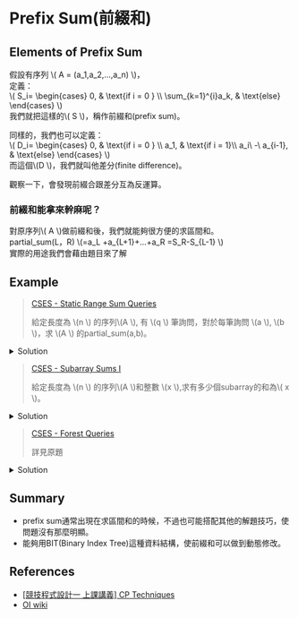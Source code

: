 # Prefix Sum(前綴和)

## Elements of Prefix Sum

假設有序列 \\( A = (a_1,a_2,...,a_n) \\)，  
定義：  
\\( 
S_i=
\begin{cases}
  0, & \text{if i = 0 } \\\\
  \sum_{k=1}^{i}a_k, & \text{else}
\end{cases}
 \\)  
我們就把這樣的\\( S \\)，稱作前綴和(prefix sum)。 
   
同樣的，我們也可以定義：  
\\(
D_i=
\begin{cases}
  0, & \text{if i = 0  } \\\\
  a_1, & \text{if i = 1}\\\\
  a_i\ -\ a_{i-1}, & \text{else}
\end{cases}
\\)  
而這個\\(D \\)，我們就叫他差分(finite difference)。

觀察一下，會發現前綴合跟差分互為反運算。  

### 前綴和能拿來幹麻呢？  
對原序列\\( A \\)做前綴和後，我們就能夠很方便的求區間和。  
partial_sum(L，R) \\(=a_L +a_{L+1}+...+a_R =S_R-S_{L-1} \\)  
實際的用途我們會藉由題目來了解  

## Example

> [CSES - Static Range Sum Queries](https://cses.fi/problemset/task/1646)
> 
> 給定長度為 \\(n \\) 的序列\\(A \\), 有 \\(q \\) 筆詢問，對於每筆詢問 \\(a \\), \\(b \\)，求 \\(A \\) 的partial_sum(a,b)。

<details><summary>Solution</summary>

倘若使用最Naive的方法，對於每筆詢問，都從\\(A[a] \\)一直加到\\(A[b] \\)，時間複雜度是\\(O(nq) \\)，一定TLE。  
所以我們要先對A做前綴和，之後對每一筆詢問,都只要求\\(S[b]-S[a-1] \\)就好了。  
總時間複雜度：\\(O(n) + O(q) \\)  

</details>

> [CSES - Subarray Sums I](https://cses.fi/problemset/task/1660)
> 
> 給定長度為 \\(n \\) 的序列\\(A \\)和整數 \\(x \\),求有多少個subarray的和為\\( x \\)。  

<details><summary>Solution</summary>

先對原序列\\( A \\)做前綴和，由於序列中都是正整數，前綴和\\( S \\)為嚴格遞增。這時候就有兩種作法：  
1. \\( O(n) \\)掃過序列\\( S \\), 對所有\\( S_i \\), 找\\( S_i - x \\)是否存在於\\( S \\)中。由於\\( S \\)具有單調性，可以用binary_search搜尋。  
總時間複雜度：\\( O(n)\times O(logn) = O(nlogn) \\)  
2. 使用two_pointer， 可參考[Two Pointer(爬行法)](/two_pointer.md)
總時間複雜度：\\( O(n) \\)  
</details>

> [CSES - Forest Queries](https://cses.fi/problemset/task/1652/)
> 
> 詳見原題

<details><summary>Solution</summary>

建立一個二維的前綴和\\(S \\)，\\( S[i][j] \\)代表從\\( [1,1] \\)到\\( [i,j] \\)圍成的長方形中共有幾顆樹。對於每筆詢問\\( ([x_1,y_1],[x_2,y_2]) \\)，可發現答案為\\( S[x_2][y_2] - S[x_2][y_1-1] - S[x_1-1][y_2] + S[x_1-1][y_1-1] \\) (如圖)
<img src="image/2D_prefix_sum.png" width="500" style="display:block; margin: 0;"/>

至於前綴和\\( S \\)要怎麼建呢？  
可觀察上面的想法，得出\\( S[i][j] = S[i-1][j] + S[i][j-1] - S[i-1][j-1] \\)。  

根據類似的想法，可以將prefix sum的概念推廣到更高維度。  

</details>

## Summary

* prefix sum通常出現在求區間和的時候，不過也可能搭配其他的解題技巧，使問題沒有那麼明顯。  
* 能夠用BIT(Binary Index Tree)這種資料結構，使前綴和可以做到動態修改。  

## References
- [[競技程式設計一 上課講義] CP Techniques](https://docs.google.com/presentation/d/15MeF2bke3Jts8MipEHeTEyZAdrabMeeCfvZCbvuRSQ4/edit#slide=id.p)
- [OI wiki](https://oi-wiki.org/basic/prefix-sum/)